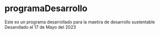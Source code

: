 # programaDesarrollo

Este es un programa desarrollado para la maetira de desarrollo sustentable
Desarollado el 17 de Mayo del 2023
